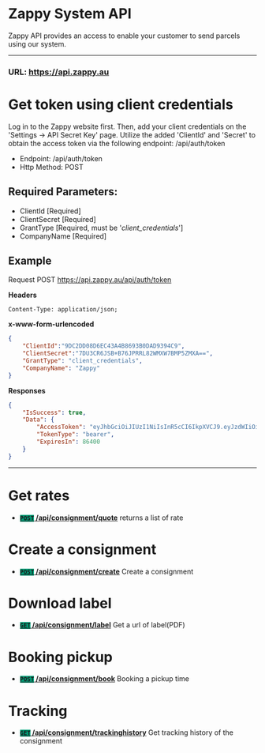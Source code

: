 # Zappy System API

Zappy API provides an access to enable your customer to send parcels using our system.

***

### URL: https://api.zappy.au  

# Get token using client credentials
Log in to the Zappy website first. Then, add your client credentials on the 'Settings -> API Secret Key' page. 
Utilize the added 'ClientId' and 'Secret' to obtain the access token via the following endpoint: /api/auth/token 

- Endpoint: /api/auth/token
- Http Method: POST

## Required Parameters:
- ClientId [Required]
- ClientSecret [Required]
- GrantType [Required, must be '*client_credentials*']
- CompanyName [Required]
  
## Example
Request 
POST https://api.zappy.au/api/auth/token

**Headers**
```
Content-Type: application/json;
```

**x-www-form-urlencoded**
``` json
{
    "ClientId":"9DC2DD08D6EC43A4B8693B0DAD9394C9",
    "ClientSecret":"7DU3CR6JSB+B76JPRRL82WMXW7BMP5ZMXA==",
    "GrantType": "client_credentials",
    "CompanyName": "Zappy"
}
```

**Responses**
``` json
{
    "IsSuccess": true,
    "Data": {
        "AccessToken": "eyJhbGciOiJIUzI1NiIsInR5cCI6IkpXVCJ9.eyJzdWIiOiIxZjYxNWM0OC0yMWIxLTQyOWUtYWZlNy1iNDljYjNkZDllY2IiLCJuYW1lIjoiSVQgVGVzdCIsImVtYWlsIjoidGVzdEBzaGlwemFwcHkuY29tIiwicGhvbmVfbnVtYmVyIjoiMDAwMDAwMDAiLCJodHRwOi8vc2NoZW1hcy5taWNyb3NvZnQuY29tL3dzLzIwMDgvMDYvaWRlbnRpdHkvY2xhaW1zL3JvbGUiOiJVc2VyIiwidXNlcklkIjoiMDAyZmVhZDQ2ZmIxNDY5YmI1NGJmMjlhNDI0NDM4MmUiLCJjb21wYW55SWQiOiIyIiwiZXhwIjoxNzIxODA0ODE4LCJpYXQiOjE3MjE3MTg0MTgsIm5iZiI6MTcyMTcxODQxOH0.yylbHq8RUMyXoKycvShHKFHRL2XjkKGc5J-T07nUR5w",
        "TokenType": "bearer",
        "ExpiresIn": 86400
    }
}
```

***

# Get rates
- **[<code style="background-color:#009D77">POST</code> /api/consignment/quote](Rate/README.md)** returns a list of rate

# Create a consignment
- **[<code style="background-color:#009D77">POST</code> /api/consignment/create](Consignment/README.md)** Create a consignment

# Download label
- **[<code style="background-color:#009D77">GET</code> /api/consignment/label](Label/README.md)** Get a url of label(PDF)

# Booking pickup
- **[<code style="background-color:#009D77">POST</code> /api/consignment/book](Booking/README.md)** Booking a pickup time

# Tracking
- **[<code style="background-color:#009D77">GET</code> /api/consignment/trackinghistory](Tracking/README.md)** Get tracking history of the consignment
